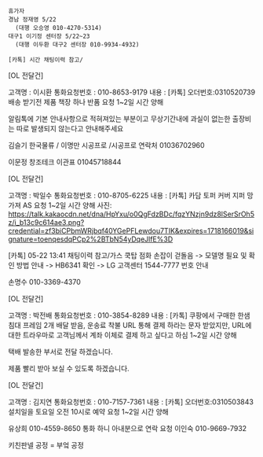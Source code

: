 ```
휴가자
경남 정재영 5/22 
  (대행 오승영 010-4270-5314)
대구1 이기정 센터장 5/22~23
  (대행 이두환 대구2 센터장 010-9934-4932)
```

```
[카톡] 시간 채팅이력 참고/
```

[OL 전달건]

고객명 : 이시환
통화요청번호 : 010-8653-9179
내용 : [카톡] 오더번호:0310520739 배송 받기전 제품 책장 하나 반품 요청
1~2일 시간 양해


알림톡에 기본 안내사항으로 적혀져있는 부분이고 무상기간내에 과실이 없는한 출장비는 따로 발생되지 않는다고 안내해주세요


김슬기
한국물류 / 이명만 시공프로 /시공프로 연락처 01036702960

이문정
창조테크 이관표 01045718844

[OL 전달건]

고객명 : 박일수
통화요청번호 : 010-8705-6225
내용 : [카톡] 카담 토퍼 커버 지퍼 망가져 AS 요청
1~2일 시간 양해
사진: https://talk.kakaocdn.net/dna/HpYxu/o0QgFdzBDc/fqzYNzjn9dz8lSerSrOh5z/i_b13c9c614ae3.png?credential=zf3biCPbmWRjbqf40YGePFLewdou7TIK&expires=1718166019&signature=toenqesdqPCp2%2BTbN54yDqeJlfE%3D


[카톡]  05-22 13:41
 채팅이력 참고/가스 쿡탑 점화 손잡이 걷돌음 -> 모델명 필요 및 확인 방법 안내 -> HB6341 확인 -> LG 고객센터 1544-7777 번호 안내

손명수 010-3369-4370


[OL 전달건]

고객명 : 박전배
통화요청번호 : 010-3854-8289
내용 : [카톡] 쿠팡에서 구매한 한샘 침대 프레임 2개 배달 받음, 운송료 착불 URL 통해 결제 하라는 문자 받았지만, URL에 대한 트라우마로 고객님께서 계좌 이체로 결제 하고 싶다고 하심
1~2일 시간 양해

택배 발송한 부서로 전달 하겠습니다.

제품 빨리 받아 보실 수 있도록 하겠습니다.


[OL 전달건]

고객명 : 김지연
통화요청번호 : 010-7157-7361
내용 : [카톡] 오더번호:0310503843 설치일을 토요일 오전 10시로 예약 요청
1~2일 시간 양해


유상희 010-4559-8650 통화 하니 아내분으로 연락 요청
이인숙 010-9669-7932

키친판넬 공정 = 부엌 공정

